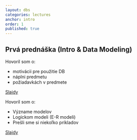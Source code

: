 ```yaml
---
layout: dbs
categories: lectures
anchor: intro
order: 1
published: true
---
```

## Prvá prednáška (Intro & Data Modeling)

Hovoril som o:

* motivácii pre použitie DB
* náplni predmetu
* požiadavkách v predmete
          
[Slajdy](/lectures/files/01-01_Intro.pdf)

Hovoril som o:

* Význame modelov
* Logickom modeli (E-R modeli)
* Prešli sme si niekoľko príkladov

[Slajdy](/lectures/files/01-02_DataModeling.pdf)

